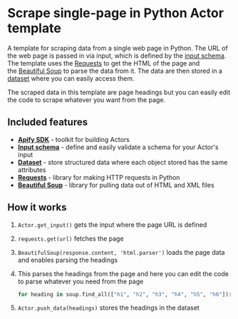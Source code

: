 # Scrape single-page in Python Actor template

A template for scraping data from a single web page in Python. The URL of the web page is passed in via input, which is defined by the [input schema](https://docs.apify.com/platform/actors/development/input-schema). The template uses the [Requests](https://requests.readthedocs.io/) to get the HTML of the page and the [Beautiful Soup](https://www.crummy.com/software/BeautifulSoup/bs4/doc/) to parse the data from it. The data are then stored in a [dataset](https://docs.apify.com/sdk/js/docs/guides/result-storage#dataset) where you can easily access them.

The scraped data in this template are page headings but you can easily edit the code to scrape whatever you want from the page.

## Included features

- **[Apify SDK](https://docs.apify.com/sdk/js/)** - toolkit for building Actors
- **[Input schema](https://docs.apify.com/platform/actors/development/input-schema)** - define and easily validate a schema for your Actor's input
- **[Dataset](https://docs.apify.com/sdk/js/docs/guides/result-storage#dataset)** - store structured data where each object stored has the same attributes
- **[Requests](https://requests.readthedocs.io/)** - library for making HTTP requests in Python
- **[Beautiful Soup](https://www.crummy.com/software/BeautifulSoup/bs4/doc/)** - library for pulling data out of HTML and XML files



## How it works

1. `Actor.get_input()` gets the input where the page URL is defined
2. `requests.get(url)` fetches the page
3. `BeautifulSoup(response.content, 'html.parser')` loads the page data and enables parsing the headings
4. This parses the headings from the page and here you can edit the code to parse whatever you need from the page

    ```python
    for heading in soup.find_all(["h1", "h2", "h3", "h4", "h5", "h6"]):
    ```

5. `Actor.push_data(headings)` stores the headings in the dataset